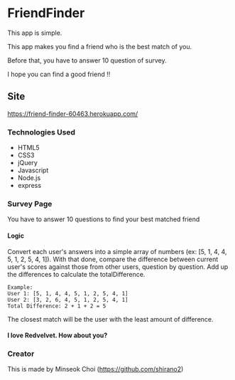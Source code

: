 # FriendFinder

This app is simple. 

This app makes you find a friend who is the best match of you. 

Before that, you have to answer 10 question of survey.

I hope you can find a good friend !!


## Site
https://friend-finder-60463.herokuapp.com/


### Technologies Used

* HTML5
* CSS3
* jQuery
* Javascript
* Node.js
* express


### Survey Page 

You have to answer 10 questions to find your best matched friend

#### Logic

Convert each user's answers into a simple array of numbers (ex: [5, 1, 4, 4, 5, 1, 2, 5, 4, 1]).
With that done, compare the difference between current user's scores against those from other users, question by question. 
Add up the differences to calculate the totalDifference.
```
Example:
User 1: [5, 1, 4, 4, 5, 1, 2, 5, 4, 1]
User 2: [3, 2, 6, 4, 5, 1, 2, 5, 4, 1]
Total Difference: 2 + 1 + 2 = 5
```

The closest match will be the user with the least amount of difference.

#### I love Redvelvet. How about you?

### Creator
This is made by Minseok Choi (https://github.com/shirano2)
